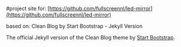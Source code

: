 #project site for: [https://github.com/fullscreennl/led-mirror](https://github.com/fullscreennl/led-mirror)

based on: Clean Blog by Start Bootstrap - Jekyll Version

The official Jekyll version of the Clean Blog theme by [Start Bootstrap](http://startbootstrap.com/).
